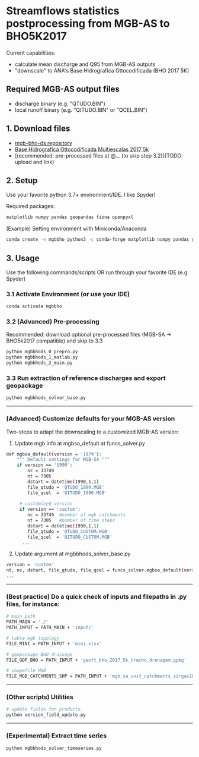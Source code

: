 # Streamflows statistics postprocessing from MGB-AS to BHO5K2017

Current capabilities:
- calculate mean discharge and Q95 from MGB-AS outputs
- "downscale" to ANA's Base Hidrografica Ottocodificada (BHO 2017 5K)

## Required MGB-AS output files
- discharge binary (e.g. "QTUDO.BIN")
- local runoff binary (e.g. "QITUDO.BIN" or "QCEL.BIN")

## 1. Download files

- [mgb-bho-ds repository](https://github.com/minovsor/mgb-bho-ds/archive/refs/heads/main.zip)
- [Base Hidrografica Ottocodificada Multiescalas 2017 5k](https://metadados.snirh.gov.br/files/f7b1fc91-f5bc-4d0d-9f4f-f4e5061e5d8f/geoft_bho_2017_5k_trecho_drenagem.gpkg)
- [recommended:  pre-processed files at @... (to skip step 3.2)](TODO: upload and link)

## 2. Setup
Use your favorite python 3.7+ environment/IDE. I like Spyder!

Required packages:
```bash
matplotlib numpy pandas geopandas fiona openpyxl
```

(Example) Setting environment with Miniconda/Anaconda
```bash
conda create -n mgbbho python3 -c conda-forge matplotlib numpy pandas geopandas fiona openpyxl spyder
```


## 3. Usage
Use the following commands/scripts OR run through your favorite IDE (e.g. Spyder)

### 3.1 Activate Environment (or use your IDE)
```bash
conda activate mgbbho
```

### 3.2 (Advanced) Pre-processing
Recommended: download optional pre-processed files (MGB-SA -> BHO5k2017 compatible) and skip to 3.3
```bash
python mgbbhods_0_prepro.py
python mgbbhods_1_matlab.py
python mgbbhods_2_main.py
```

### 3.3 Run extraction of reference discharges and export geopackage
```bash
python mgbbhods_solver_base.py
```

---
### (Advanced) Customize defaults for your MGB-AS version
Two-steps to adapt the downscaling to a customized MGB-AS version:
 1. Update mgb info at mgbsa_default at funcs_solver.py
```bash
def mgbsa_default(version = '1979'):
    """ Default settings for MGB-SA """
    if version == '1990':
        nc = 33749
        nt = 7305
        dstart = datetime(1990,1,1)
        file_qtudo = 'QTUDO_1990.MGB'
        file_qcel  = 'QITUDO_1990.MGB'
     
     # customized version
     if version == 'custom':
        nc = 33749  #number of mgb catchments
        nt = 7305   #number of time steps 
        dstart = datetime(1990,1,1)
        file_qtudo = 'QTUDO_CUSTOM.MGB'
        file_qcel  = 'QITUDO_CUSTOM.MGB'
      ...
```
2. Update argument at mgbbhods_solver_base.py
```bash
version = 'custom'
nt, nc, dstart, file_qtudo, file_qcel = funcs_solver.mgbsa_default(version)
...
```


---
### (Best practice) Do a quick check of inputs and filepaths in .py files, for instance:
```bash
# main path
PATH_MAIN = './'
PATH_INPUT = PATH_MAIN + 'input/'

# table mgb topology
FILE_MINI = PATH_INPUT + 'mini.xlsx'

# geopackage BHO drainage
FILE_GDF_BHO = PATH_INPUT + 'geoft_bho_2017_5k_trecho_drenagem.gpkg'

# shapefile MGB
FILE_MGB_CATCHMENTS_SHP = PATH_INPUT + 'mgb_sa_unit_catchments_sirgas2000.shp'
```

---
### (Other scripts) Utilities
```bash
# update fields for products.
python version_field_update.py
```


---
### (Experimental) Extract time series
```bash
python mgbbhods_solver_timeseries.py
```
